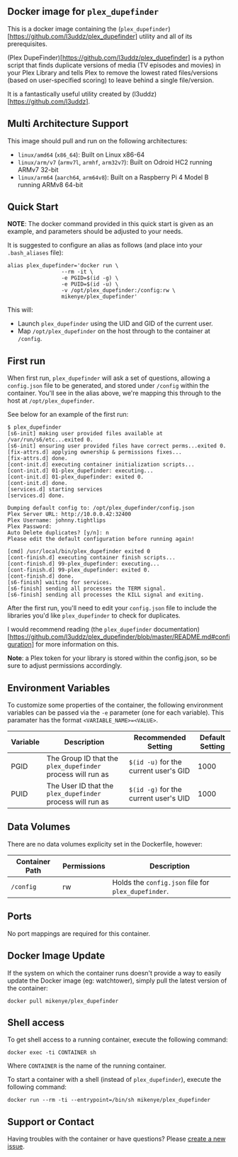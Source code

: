 ## Docker image for `plex_dupefinder`

This is a docker image containing the (`plex_dupefinder`)[https://github.com/l3uddz/plex_dupefinder] utility and all of its prerequisites.

(Plex DupeFinder)[https://github.com/l3uddz/plex_dupefinder] is a python script that finds duplicate versions of media (TV episodes and movies) in your Plex Library and tells Plex to remove the lowest rated files/versions (based on user-specified scoring) to leave behind a single file/version.

It is a fantastically useful utility created by (l3uddz)[https://github.com/l3uddz].

## Multi Architecture Support
This image should pull and run on the following architectures:
 * `linux/amd64` (`x86_64`): Built on Linux x86-64
 * `linux/arm/v7` (`armv7l`, `armhf`, `arm32v7`): Built on Odroid HC2 running ARMv7 32-bit
 * `linux/arm64` (`aarch64`, `arm64v8`): Built on a Raspberry Pi 4 Model B running ARMv8 64-bit

## Quick Start
**NOTE**: The docker command provided in this quick start is given as an example, and parameters should be adjusted to your needs.

It is suggested to configure an alias as follows (and place into your `.bash_aliases` file):

```
alias plex_dupefinder='docker run \
                 --rm -it \
                 -e PGID=$(id -g) \
                 -e PUID=$(id -u) \
                 -v /opt/plex_dupefinder:/config:rw \
                 mikenye/plex_dupefinder'
```

This will:
- Launch `plex_dupefinder` using the UID and GID of the current user.
- Map `/opt/plex_dupefinder` on the host through to the container at `/config`.

## First run

When first run, `plex_dupefinder` will ask a set of questions, allowing a `config.json` file to be generated, and stored under `/config` within the container. You'll see in the alias above, we're mapping this through to the host at `/opt/plex_dupefinder`.

See below for an example of the first run:

```
$ plex_dupefinder
[s6-init] making user provided files available at /var/run/s6/etc...exited 0.
[s6-init] ensuring user provided files have correct perms...exited 0.
[fix-attrs.d] applying ownership & permissions fixes...
[fix-attrs.d] done.
[cont-init.d] executing container initialization scripts...
[cont-init.d] 01-plex_dupefinder: executing...
[cont-init.d] 01-plex_dupefinder: exited 0.
[cont-init.d] done.
[services.d] starting services
[services.d] done.

Dumping default config to: /opt/plex_dupefinder/config.json
Plex Server URL: http://10.0.0.42:32400
Plex Username: johnny.tightlips
Plex Password:
Auto Delete duplicates? [y/n]: n
Please edit the default configuration before running again!

[cmd] /usr/local/bin/plex_dupefinder exited 0
[cont-finish.d] executing container finish scripts...
[cont-finish.d] 99-plex_dupefinder: executing...
[cont-finish.d] 99-plex_dupefinder: exited 0.
[cont-finish.d] done.
[s6-finish] waiting for services.
[s6-finish] sending all processes the TERM signal.
[s6-finish] sending all processes the KILL signal and exiting.
```

After the first run, you'll need to edit your `config.json` file to include the libraries you'd like `plex_dupefinder` to check for duplicates.

I would recommend reading (the `plex_dupefinder` documentation)[https://github.com/l3uddz/plex_dupefinder/blob/master/README.md#configuration] for more information on this.

**Note**: a Plex token for your library is stored within the config.json, so be sure to adjust permissions accordingly.

## Environment Variables

To customize some properties of the container, the following environment variables can be passed via the `-e` parameter (one for each variable). This paramater has the format `<VARIABLE_NAME>=<VALUE>`.

| Variable | Description | Recommended Setting | Default Setting |
|----------|-------------|---------------------|-----------------|
| PGID     | The Group ID that the `plex_dupefinder` process will run as | `$(id -u)` for the current user's GID | 1000 |
| PUID     | The User ID that the `plex_dupefinder` process will run as | `$(id -g)` for the current user's UID | 1000 |

## Data Volumes

There are no data volumes explicity set in the Dockerfile, however:

| Container Path | Permissions | Description |
|----------------|-------------|-------------|
| `/config`      | rw          | Holds the `config.json` file for `plex_dupefinder`. |

## Ports

No port mappings are required for this container.

## Docker Image Update

If the system on which the container runs doesn't provide a way to easily update the Docker image (eg: watchtower), simply pull the latest version of the container:

```
docker pull mikenye/plex_dupefinder
```

## Shell access

To get shell access to a running container, execute the following command:

```
docker exec -ti CONTAINER sh
```

Where `CONTAINER` is the name of the running container.

To start a container with a shell (instead of `plex_dupefinder`), execute the following command:

```
docker run --rm -ti --entrypoint=/bin/sh mikenye/plex_dupefinder
```

## Support or Contact

Having troubles with the container or have questions? Please [create a new issue](https://github.com/mikenye/docker-plex_dupefinder/issues).
